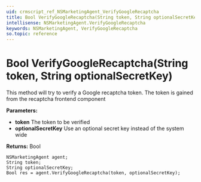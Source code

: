 ```yaml
---
uid: crmscript_ref_NSMarketingAgent_VerifyGoogleRecaptcha
title: Bool VerifyGoogleRecaptcha(String token, String optionalSecretKey)
intellisense: NSMarketingAgent.VerifyGoogleRecaptcha
keywords: NSMarketingAgent, VerifyGoogleRecaptcha
so.topic: reference
---
```


# Bool VerifyGoogleRecaptcha(String token, String optionalSecretKey)

This method will try to verify a Google recaptcha token. The token is gained from the recaptcha frontend component

**Parameters:**
 - **token** The token to be verified
 - **optionalSecretKey** Use an optional secret key instead of the system wide

**Returns:** Bool

```crmscript
NSMarketingAgent agent;
String token;
String optionalSecretKey;
Bool res = agent.VerifyGoogleRecaptcha(token, optionalSecretKey);
```

